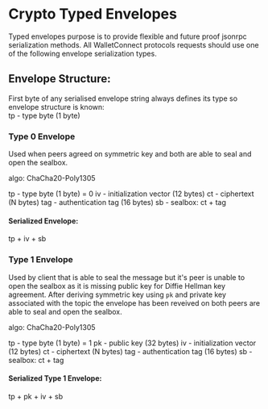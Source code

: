 # Crypto Typed Envelopes

Typed envelopes purpose is to provide flexible and future proof jsonrpc serialization methods. All WalletConnect protocols requests should use one of the following envelope serialization types.

## Envelope Structure:

First byte of any serialised envelope string always defines its type so envelope structure is known:  
tp - type byte (1 byte)

### Type 0 Envelope

Used when peers agreed on symmetric key and both are able to seal and open the sealbox.

algo: ChaCha20-Poly1305

tp - type byte (1 byte) = 0
iv - initialization vector (12 bytes)
ct - ciphertext (N bytes)
tag - authentication tag (16 bytes)
sb - sealbox: ct + tag

#### Serialized Envelope:

tp + iv + sb

### Type 1 Envelope

Used by client that is able to seal the message but it's peer is unable to open the sealbox as it is missing public key for Diffie Hellman key agreement. After deriving symmetric key using `pk` and private key associated with the topic the envelope has been reveived on both peers are able to seal and open the sealbox.

algo: ChaCha20-Poly1305

tp - type byte (1 byte) = 1
pk - public key (32 bytes)
iv - initialization vector (12 bytes)
ct - ciphertext (N bytes)
tag - authentication tag (16 bytes)
sb - sealbox: ct + tag

#### Serialized Type 1 Envelope:

tp + pk + iv + sb
